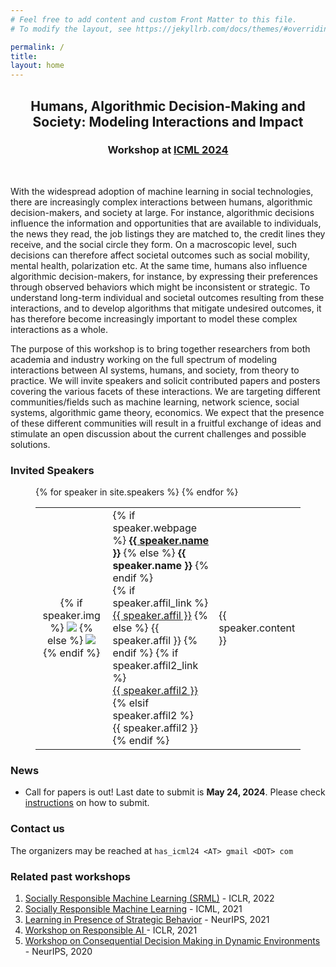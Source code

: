 ```yaml
---
# Feel free to add content and custom Front Matter to this file.
# To modify the layout, see https://jekyllrb.com/docs/themes/#overriding-theme-defaults

permalink: /
title: 
layout: home
---
```


<h2 style="text-align: center;" class="custom-title-page"> Humans, Algorithmic Decision-Making and Society: Modeling Interactions and Impact </h2>
<h3 style="text-align: center;" class="custom-subtitle-page"> Workshop at <a href="https://icml.cc/Conferences/2024">ICML 2024 </a> </h3>
<br>

With the widespread adoption of machine learning in social technologies, there are increasingly complex interactions between humans, algorithmic decision-makers, and society at large. For instance, algorithmic decisions influence the information and opportunities that are available to individuals, the news they read, the job listings they are matched to, the credit lines they receive, and the social circle they form. On a macroscopic level, such decisions can therefore affect societal outcomes such as social mobility, mental health, polarization etc. At the same time, humans also influence algorithmic decision-makers, for instance, by expressing their preferences through observed behaviors which might be inconsistent or strategic. To understand long-term individual and societal outcomes resulting from these interactions, and to develop algorithms that mitigate undesired outcomes, it has therefore become increasingly important to model these complex interactions as a whole. 

The purpose of this workshop is to bring together researchers from both academia and industry working on the full spectrum of modeling interactions between AI systems, humans, and society, from theory to practice. We will invite speakers and solicit contributed papers and posters covering the various facets of these interactions. We are targeting different communities/fields such as machine learning, network science, social systems, algorithmic game theory, economics. We expect that the presence of these different communities will result in a fruitful exchange of ideas and stimulate an open discussion about the current challenges and possible solutions. 


### Invited Speakers 
 
<figure>
	<div class = "post-content">
	  <table style="border-collapse: collapse; border: none;">
	  	{% for speaker in site.speakers %}
		    <tr style="border: none;">
		        <td style="border: none;">
		            <div class="col-xs-6">
		                <p align="center">
		                	{% if speaker.img %}
		                    	<img class="people-pic" src="{{ speaker.img | prepend: '/assets/img/speakers/' | prepend: site.baseurl | prepend: site.url }}" target="_blank">
		                    {% else %}
		                    	<img class="people-pic" src="{{ 'avatar.jpg' | prepend: '/assets/img/speakers/' | prepend: site.baseurl | prepend: site.url }}" target="_blank">
		                    {% endif %}
		                </p>
		            </div>
		        </td>
    		    <td style="border: none;">
		            <div class="people-name text-center">
		            	<!-- Speaker name (link to webpage if provided) -->
		            	{% if speaker.webpage %}
		            		<b><a href="{{ speaker.webpage }}" target="_blank">{{ speaker.name }}</a></b>
		            	{% else %}
		            		<b>{{ speaker.name }}</b>
		            	{% endif %}
		                <br>
		                <!-- Speaker affiliation (if provided) -->
		                {% if speaker.affil_link %}
		                	<a href="{{ speaker.affil_link }}" target="_blank">{{ speaker.affil }}</a>
		                {% else %}
		                	{{ speaker.affil }}
		                {% endif %}
		                <!-- Additional speaker affiliation (if provided) -->
		                {% if speaker.affil2_link %}
		                	<br>
		                	<a href="{{ speaker.affil2_link }}" target="_blank">{{ speaker.affil2 }}</a>
		                {% elsif speaker.affil2 %}
		                	<br>
		                	{{ speaker.affil2 }}
		                {% endif %}
		            </div>
		        </td>
		        <td style="border: none;">
		        	<div class="people-name text-center">
		        		{{ speaker.content }}
		        	</div>
		        </td>
		    </tr>
	    {% endfor %}
	  </table>
  </div>
</figure>


### News

* Call for papers is out! Last date to submit is **May 24, 2024**. Please check [instructions](submit) on how to submit.


<!--
* [Schedule](schedule) updated. 
* Accepted papers and reviews [available](papers)
* Thank you [reviewers](people/#reviewers)! 
-->


### Contact us

The organizers may be reached at `has_icml24 <AT> gmail <DOT> com`

<!--[Follow us on Twitter](https://twitter.com/has_icml24)!-->


### Related past workshops


1. [Socially Responsible Machine Learning (SRML)](https://iclrsrml.github.io/) - ICLR, 2022
2. [Socially Responsible Machine Learning](https://icmlsrml2021.github.io/) - ICML, 2021
3. [Learning in Presence of Strategic Behavior](https://sites.google.com/view/strategicml/) - NeurIPS, 2021
4. [Workshop on Responsible AI ](https://sites.google.com/view/rai-workshop/home) - ICLR, 2021
5. [Workshop on Consequential Decision Making in Dynamic Environments](https://dynamicdecisions.github.io/) - NeurIPS, 2020
